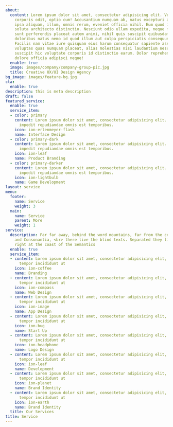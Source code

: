 ```yaml
---
about:
  content: Lorem ipsum dolor sit amet, consectetur adipisicing elit. Voluptate soluta
    corporis odit, optio cum! Accusantium numquam ab, natus excepturi architecto earum
    ipsa aliquam, illum, omnis rerum, eveniet officia nihil. Eum quod iure nulla,
    soluta architecto distinctio. Nesciunt odio ullam expedita, neque fugit maiores
    sunt perferendis placeat autem animi, nihil quis suscipit quibusdam ut reiciendis
    doloribus natus nemo id quod illum aut culpa perspiciatis consequuntur tempore?
    Facilis nam vitae iure quisquam eius harum consequatur sapiente assumenda, officia
    voluptas quas numquam placeat, alias molestias nisi laudantium nesciunt perspiciatis
    suscipit hic voluptate corporis id distinctio earum. Dolor reprehenderit fuga
    dolore officia adipisci neque!
  enable: true
  image: images/company/company-group-pic.jpg
  title: Creative UX/UI Design Agency
bg_image: images/feature-bg.jpg
cta:
  enable: true
description: this is meta description
draft: false
featured_service:
  enable: true
  service_item:
  - color: primary
    content: Lorem ipsum dolor sit amet, consectetur adipisicing elit. Saepe enim
      impedit repudiandae omnis est temporibus.
    icon: ion-erlenmeyer-flask
    name: Interface Design
  - color: primary-dark
    content: Lorem ipsum dolor sit amet, consectetur adipisicing elit. Saepe enim
      impedit repudiandae omnis est temporibus.
    icon: ion-leaf
    name: Product Branding
  - color: primary-darker
    content: Lorem ipsum dolor sit amet, consectetur adipisicing elit. Saepe enim
      impedit repudiandae omnis est temporibus.
    icon: ion-lightbulb
    name: Game Development
layout: service
menu:
  footer:
    name: Service
    weight: 3
  main:
    name: Service
    parent: More
    weight: 1
service:
  description: Far far away, behind the word mountains, far from the countries Vokalia
    and Consonantia, <br> there live the blind texts. Separated they live in Bookmarksgrove
    right at the coast of the Semantics
  enable: true
  service_item:
  - content: Lorem ipsum dolor sit amet, consectetur adipisicing elit, sed do eiusmod
      tempor incididunt ut
    icon: ion-coffee
    name: Branding
  - content: Lorem ipsum dolor sit amet, consectetur adipisicing elit, sed do eiusmod
      tempor incididunt ut
    icon: ion-compass
    name: Web Design
  - content: Lorem ipsum dolor sit amet, consectetur adipisicing elit, sed do eiusmod
      tempor incididunt ut
    icon: ion-image
    name: App Design
  - content: Lorem ipsum dolor sit amet, consectetur adipisicing elit, sed do eiusmod
      tempor incididunt ut
    icon: ion-bug
    name: Start Up
  - content: Lorem ipsum dolor sit amet, consectetur adipisicing elit, sed do eiusmod
      tempor incididunt ut
    icon: ion-headphone
    name: Logo Design
  - content: Lorem ipsum dolor sit amet, consectetur adipisicing elit, sed do eiusmod
      tempor incididunt ut
    icon: ion-leaf
    name: Development
  - content: Lorem ipsum dolor sit amet, consectetur adipisicing elit, sed do eiusmod
      tempor incididunt ut
    icon: ion-planet
    name: Brand Identity
  - content: Lorem ipsum dolor sit amet, consectetur adipisicing elit, sed do eiusmod
      tempor incididunt ut
    icon: ion-earth
    name: Brand Identity
  title: Our Services
title: Service
---
```

